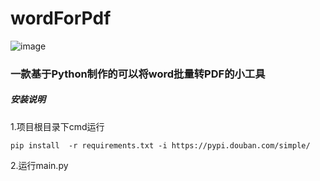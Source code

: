 # wordForPdf

![image](https://user-images.githubusercontent.com/54423910/117906487-94f29180-b307-11eb-9764-5d04e2c62ce7.png)

### 一款基于Python制作的可以将word批量转PDF的小工具

##### 安装说明
1.项目根目录下cmd运行
```
pip install  -r requirements.txt -i https://pypi.douban.com/simple/
```
2.运行main.py
